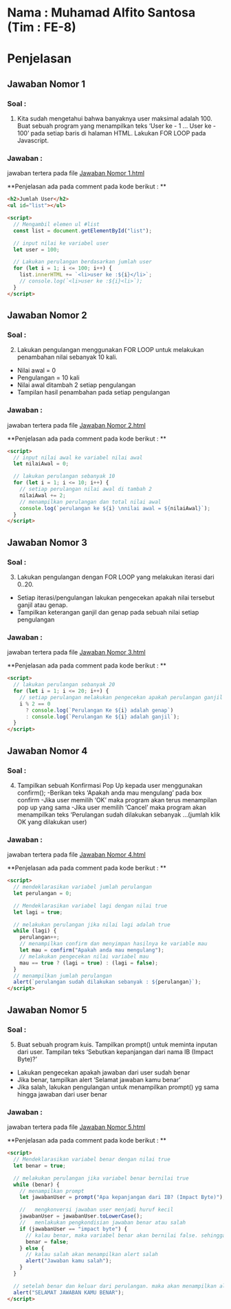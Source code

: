 # Nama : Muhamad Alfito Santosa (Tim : FE-8)

# Penjelasan

## Jawaban Nomor 1

### Soal :

1. Kita sudah mengetahui bahwa banyaknya user maksimal adalah 100.
   Buat sebuah program yang menampilkan teks ‘User ke - 1 … User ke - 100’ pada setiap baris di halaman HTML.
   Lakukan FOR LOOP pada Javascript.

### Jawaban :

jawaban tertera pada file [Jawaban Nomor 1.html](https://github.com/alfitosans/AlfitoLoopingBersamaMasTata/blob/master/nomerSatu.html "Github Alfito")

**Penjelasan ada pada comment pada kode berikut : **

```html
<h2>Jumlah User</h2>
<ul id="list"></ul>

<script>
  // Mengambil elemen ul #list
  const list = document.getElementById("list");

  // input nilai ke variabel user
  let user = 100;

  // Lakukan perulangan berdasarkan jumlah user
  for (let i = 1; i <= 100; i++) {
    list.innerHTML += `<li>user ke :${i}</li>`;
    // console.log(`<li>user ke :${i}<li>`);
  }
</script>
```

## Jawaban Nomor 2

### Soal :

2. Lakukan pengulangan menggunakan FOR LOOP untuk melakukan penambahan nilai sebanyak 10 kali.

- Nilai awal = 0
- Pengulangan = 10 kali
- Nilai awal ditambah 2 setiap pengulangan
- Tampilan hasil penambahan pada setiap pengulangan

### Jawaban :

jawaban tertera pada file [Jawaban Nomor 2.html](https://github.com/alfitosans/AlfitoLoopingBersamaMasTata/blob/master/nomerDua.html "Github Alfito")

**Penjelasan ada pada comment pada kode berikut : **

```html
<script>
  // input nilai awal ke variabel nilai awal
  let nilaiAwal = 0;

  // lakukan perulangan sebanyak 10
  for (let i = 1; i <= 10; i++) {
    // setiap perulangan nilai awal di tambah 2
    nilaiAwal += 2;
    // menampilkan perulangan dan total nilai awal
    console.log(`perulangan ke ${i} \nnilai awal = ${nilaiAwal}`);
  }
</script>
```

## Jawaban Nomor 3

### Soal :

3.  Lakukan pengulangan dengan FOR LOOP yang melakukan iterasi dari 0..20.

- Setiap iterasi/pengulangan lakukan pengecekan apakah nilai tersebut ganjil atau genap.
- Tampilkan keterangan ganjil dan genap pada sebuah nilai setiap pengulangan

### Jawaban :

jawaban tertera pada file [Jawaban Nomor 3.html](https://github.com/alfitosans/AlfitoLoopingBersamaMasTata/blob/master/nomerTiga.html "Github Alfito")

**Penjelasan ada pada comment pada kode berikut : **

```html
<script>
  // lakukan perulangan sebanyak 20
  for (let i = 1; i <= 20; i++) {
    // setiap perulangan melakukan pengecekan apakah perulangan ganjil atau genap lalu menampilkan nya
    i % 2 == 0
      ? console.log(`Perulangan Ke ${i} adalah genap`)
      : console.log(`Perulangan Ke ${i} adalah ganjil`);
  }
</script>
```

## Jawaban Nomor 4

### Soal :

4. Tampilkan sebuah Konfirmasi Pop Up kepada user menggunakan confirm();
   -Berikan teks ‘Apakah anda mau mengulang’ pada box confirm
   -Jika user memilih ‘OK’ maka program akan terus menampilan pop up yang sama
   -Jika user memilih ‘Cancel’ maka program akan menampilkan teks ‘Perulangan sudah dilakukan sebanyak …(jumlah klik OK yang dilakukan user)

### Jawaban :

jawaban tertera pada file [Jawaban Nomor 4.html](https://github.com/alfitosans/AlfitoLoopingBersamaMasTata/blob/master/nomerEmpat.html "Github Alfito")

**Penjelasan ada pada comment pada kode berikut : **

```html
<script>
  // mendeklarasikan variabel jumlah perulangan
  let perulangan = 0;

  // Mendeklarasikan variabel lagi dengan nilai true
  let lagi = true;

  // melakukan perulangan jika nilai lagi adalah true
  while (lagi) {
    perulangan++;
    // menampilkan confirm dan menyimpan hasilnya ke variable mau
    let mau = confirm("Apakah anda mau mengulang");
    // melakukan pengecekan nilai variabel mau
    mau == true ? (lagi = true) : (lagi = false);
  }
  // menampilkan jumlah perulangan
  alert(`perulangan sudah dilakukan sebanyak : ${perulangan}`);
</script>
```

## Jawaban Nomor 5

### Soal :

5. Buat sebuah program kuis.
   Tampilkan prompt() untuk meminta inputan dari user. Tampilan teks ‘Sebutkan kepanjangan dari nama IB (Impact Byte)?’

- Lakukan pengecekan apakah jawaban dari user sudah benar
- Jika benar, tampilkan alert ‘Selamat jawaban kamu benar’
- Jika salah, lakukan pengulangan untuk menampilkan prompt() yg sama hingga jawaban dari user benar

### Jawaban :

jawaban tertera pada file [Jawaban Nomor 5.html](https://github.com/alfitosans/AlfitoLoopingBersamaMasTata/blob/master/nomerLima.html "Github Alfito")

**Penjelasan ada pada comment pada kode berikut : **

```html
<script>
  // Mendeklarasikan variabel benar dengan nilai true
  let benar = true;

  // melakukan perulangan jika variabel benar bernilai true
  while (benar) {
    // menampilkan prompt
    let jawabanUser = prompt("Apa kepanjangan dari IB? (Impact Byte)");

    //   mengkonversi jawaban user menjadi huruf kecil
    jawabanUser = jawabanUser.toLowerCase();
    //   menlakukan pengkondisian jawaban benar atau salah
    if (jawabanUser == "impact byte") {
      // kalau benar, maka variabel benar akan bernilai false. sehingga akan keluar dari perulangan
      benar = false;
    } else {
      // kalau salah akan menampilkan alert salah
      alert("Jawaban kamu salah");
    }
  }

  // setelah benar dan keluar dari perulangan. maka akan menampilkan alert jawaban benar
  alert("SELAMAT JAWABAN KAMU BENAR");
</script>
```
